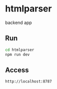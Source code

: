 # htmlparser

backend app

## Run

```bash
cd htmlparser
npm run dev
```

## Access

```
http://localhost:8787
```